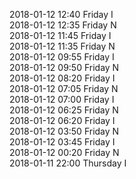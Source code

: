 2018-01-12 12:40 Friday  I  
2018-01-12 12:35 Friday  N  
2018-01-12 11:45 Friday  I  
2018-01-12 11:35 Friday  N  
2018-01-12 09:55 Friday  I  
2018-01-12 09:50 Friday  N  
2018-01-12 08:20 Friday  I  
2018-01-12 07:05 Friday  N  
2018-01-12 07:00 Friday  I  
2018-01-12 06:25 Friday  N  
2018-01-12 06:20 Friday  I  
2018-01-12 03:50 Friday  N  
2018-01-12 03:45 Friday  I  
2018-01-12 00:20 Friday  N  
2018-01-11 22:00 Thursday  I  
